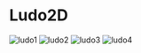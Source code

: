 # Ludo2D
 
![ludo1](https://github.com/mk55a/Ludo2D/assets/123238528/46be2858-ad98-454e-8090-f71e9ae29e3f)
![ludo2](https://github.com/mk55a/Ludo2D/assets/123238528/91676695-835a-4dd8-bbe7-82ac12d5935d)
![ludo3](https://github.com/mk55a/Ludo2D/assets/123238528/634110fa-4a01-4c80-8f29-70348d8c0459)
![ludo4](https://github.com/mk55a/Ludo2D/assets/123238528/4849ff7b-fafd-49d2-864b-06ecf4622748)
